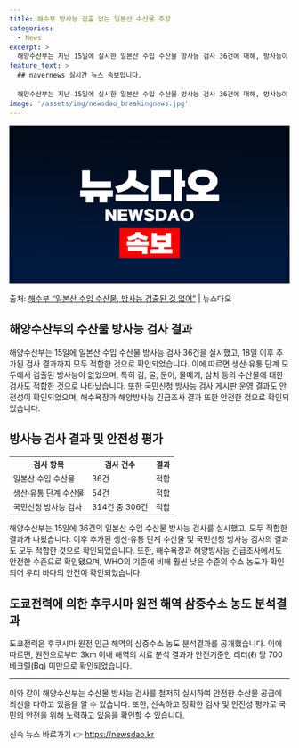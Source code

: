 ```yaml
---
title: 해수부 방사능 검출 없는 일본산 수산물 주장
categories:
  - News
excerpt: >
  해양수산부는 지난 15일에 실시한 일본산 수입 수산물 방사능 검사 36건에 대해, 방사능이 검출된 수산물은 …
feature_text: >
  ## navernews 실시간 뉴스 속보입니다.

  해양수산부는 지난 15일에 실시한 일본산 수입 수산물 방사능 검사 36건에 대해, 방사능이 검출된 수산물은 …
image: '/assets/img/newsdao_breakingnews.jpg'
---
```


![뉴스다오 속보](/assets/img/newsdao_breakingnews.jpg)

<p>출처: <a href="https://newsdao.kr/2833" rel="dofollow">해수부 “일본산 수입 수산물, 방사능 검출된 것 없어”</a> | 뉴스다오</p>

<h2 data-ke-size="size26">해양수산부의 수산물 방사능 검사 결과</h2>
<p data-ke-size="size16">해양수산부는 15일에 일본산 수입 수산물 방사능 검사 36건을 실시했고, 18일 이후 추가된 검사 결과까지 모두 적합한 것으로 확인되었습니다. 이에 따르면 생산·유통 단계 모두에서 검출된 방사능이 없었으며, 특히 김, 굴, 문어, 물메기, 삼치 등의 수산물에 대한 검사도 적합한 것으로 나타났습니다. 또한 국민신청 방사능 검사 게시판 운영 결과도 안전성이 확인되었으며, 해수욕장과 해양방사능 긴급조사 결과 또한 안전한 것으로 확인되었습니다.</p>

<h2 data-ke-size="size26">방사능 검사 결과 및 안전성 평가</h2>
<table>
	<tr>
		<th>검사 항목</th>
		<th>검사 건수</th>
		<th>결과</th>
	</tr>
	<tr>
		<td>일본산 수입 수산물</td>
		<td>36건</td>
		<td>적합</td>
	</tr>
	<tr>
		<td>생산·유통 단계 수산물</td>
		<td>54건</td>
		<td>적합</td>
	</tr>
	<tr>
		<td>국민신청 방사능 검사</td>
		<td>314건 중 306건</td>
		<td>적합</td>
	</tr>
</table>

<p data-ke-size="size16">해양수산부는 15일에 36건의 일본산 수입 수산물 방사능 검사를 실시했고, 모두 적합한 결과가 나왔습니다. 이후 추가된 생산·유통 단계 수산물 및 국민신청 방사능 검사의 결과도 모두 적합한 것으로 확인되었습니다. 또한, 해수욕장과 해양방사능 긴급조사에서도 안전한 수준으로 확인됐으며, WHO의 기준에 비해 훨씬 낮은 수준의 수소 농도가 확인되어 우리 바다의 안전이 확인되었습니다.</p>

<h2 data-ke-size="size26">도쿄전력에 의한 후쿠시마 원전 해역 삼중수소 농도 분석결과</h2>
<p data-ke-size="size16">도쿄전력은 후쿠시마 원전 인근 해역의 삼중수소 농도 분석결과를 공개했습니다. 이에 따르면, 원전으로부터 3km 이내 해역의 시료 분석 결과가 안전기준인 리터(ℓ) 당 700베크렐(Bq) 미만으로 확인되었습니다.</p>

<hr>

<p data-ke-size="size16">이와 같이 해양수산부는 수산물 방사능 검사를 철저히 실시하여 안전한 수산물 공급에 최선을 다하고 있음을 알 수 있습니다. 또한, 신속하고 정확한 검사 및 안전성 평가로 국민의 안전을 위해 노력하고 있음을 확인할 수 있습니다.</p> 

신속 뉴스 바로가기 👉 <a href="https://newsdao.kr" rel="dofollow">https://newsdao.kr</a>


